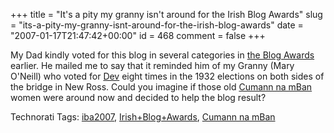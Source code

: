 +++
title = "It's a pity my granny isn't around for the Irish Blog Awards"
slug = "its-a-pity-my-granny-isnt-around-for-the-irish-blog-awards"
date = "2007-01-17T21:47:42+00:00"
id = 468
comment = false
+++

My Dad kindly voted for this blog in several categories in [the Blog Awards](http://awards.ie/nominations/) earlier. He mailed me to say that it reminded him of my Granny (Mary O'Neill) who voted for [Dev](http://en.wikipedia.org/wiki/Eamon_de_Valera) eight times in the 1932 elections on both sides of the bridge in New Ross. Could you imagine if those old [Cumann na mBan](http://en.wikipedia.org/wiki/Cumann_na_mBan) women were around now and decided to help the blog result?

<span class="technoratitag">Technorati Tags: [iba2007](http://www.technorati.com/tags/iba2007), [Irish+Blog+Awards](http://www.technorati.com/tags/Irish+Blog+Awards), [Cumann na mBan](http://www.technorati.com/tags/Cumann+na+mBan)</span>
